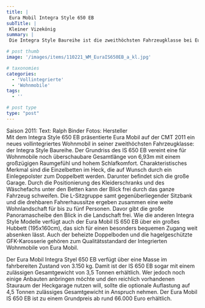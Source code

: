```yaml
---
title: |
 Eura Mobil Integra Style 650 EB
subTitle: |
 Kleiner Vizekönig
summary: |
 Die Integra Style Baureihe ist die zweithöchsten Fahrzeugklasse bei Eura Mobil. Der Grundriss des Integra Style 650 EB vereint eine für die Fahrzeugklasse noch überschaubare Gesamtlänge von 6,93m mit einem großzügigen Raumgefühl. Für einen hohen Schlafkomfort sorgen die Einzelbetten im Heck. Der IS 650 EB ist zu einem Preis ab rund 66.000 Euro erhältlich.

# post thumb
image: '/images/items/110221_WM_EuraIS650EB_a_kl.jpg'

# taxonomies
categories: 
  - 'Vollintegrierte'
  - 'Wohnmobile'
tags:
  - ''

# post type
type: "post"
---
```


Saison 2011: Text: Ralph Binder Fotos: Hersteller  
Mit dem Integra Style 650 EB präsentierte Eura Mobil auf der CMT 2011 ein neues vollintegriertes Wohnmobil in seiner zweithöchsten Fahrzeugklasse: der Integra Style Baureihe. Der Grundriss des IS 650 EB vereint eine für Wohnmobile noch überschaubare Gesamtlänge von 6,93m mit einem großzügigen Raumgefühl und hohem Schlafkomfort. Charakteristisches Merkmal sind die Einzelbetten im Heck, die auf Wunsch durch ein Einlegepolster zum Doppelbett werden. Darunter befindet sich die große Garage. Durch die Positionierung des Kleiderschranks und des Wäschefachs unter den Betten kann der Blick frei durch das ganze Fahrzeug schweifen. Die L-Sitzgruppe samt gegenüberliegender Sitzbank und die drehbaren Fahrerhaussitze ergeben zusammen eine weite Wohnlandschaft für bis zu fünf Personen. Davor gibt die große Panoramascheibe den Blick in die Landschaft frei. Wie die anderen Integra Style Modelle verfügt auch der Eura Mobil IS 650 EB über ein großes Hubbett (195x160cm), das sich für einen besonders bequemen Zugang weit absenken lässt. Auch der beheizte Doppelboden und die hagelgeschützte GFK-Karosserie gehören zum Qualitätsstandard der Integrierten Wohnmobile von Eura Mobil.

Der Eura Mobil Integra Styel 650 EB verfügt über eine Masse im fahrbereiten Zustand von 3.150 kg. Damit ist der IS 650 EB sogar mit einem zulässigen Gesamtgewicht von 3,5 Tonnen erhältlich. Wer jedoch noch einige Anbauten anbringen möchte und den reichlich vorhandenen Stauraum der Heckgarage nutzen will, sollte die optionale Auflastung auf 4,5 Tonnen zulässiges Gesamtgewicht in Anspruch nehmen. Der Eura Mobil IS 650 EB ist zu einem Grundpreis ab rund 66.000 Euro erhältlich.